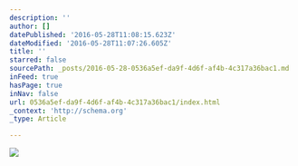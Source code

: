 ```yaml
---
description: ''
author: []
datePublished: '2016-05-28T11:08:15.623Z'
dateModified: '2016-05-28T11:07:26.605Z'
title: ''
starred: false
sourcePath: _posts/2016-05-28-0536a5ef-da9f-4d6f-af4b-4c317a36bac1.md
inFeed: true
hasPage: true
inNav: false
url: 0536a5ef-da9f-4d6f-af4b-4c317a36bac1/index.html
_context: 'http://schema.org'
_type: Article

---
```

![](https://the-grid-user-content.s3-us-west-2.amazonaws.com/e61cefb1-f593-42ca-885e-ad03745c7b21.jpg)